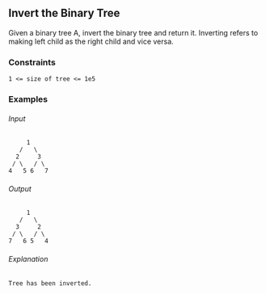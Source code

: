 ## Invert the Binary Tree
Given a binary tree A, invert the binary tree and return it.
Inverting refers to making left child as the right child and vice versa.

### Constraints
```
1 <= size of tree <= 1e5
```

### Examples
###### Input
```
     1
   /   \
  2     3
 / \   / \
4   5 6   7
```
###### Output
```
     1
   /   \
  3     2
 / \   / \
7   6 5   4
```
###### Explanation
```
Tree has been inverted.
```
